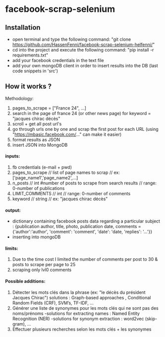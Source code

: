 # facebook-scrap-selenium


## Installation
- open terminal and type the following command: "git clone https://github.com/HassenFenni/facebook-scrap-selenium-helfenni/"
- cd into the project and execute the following command: "pip install -r requirements.txt" 
- add your facebook credentials in the text file
- add your own mongoDB client in order to insert results into the DB (last code snippets in 'src') 



## How it works ? 

Methodology:
1) pages_to_scrape = ["France 24", ...]
2) search in the page of france 24 (or other news page) for 
keyword = "jacques chirac décès" 
3) scroll + get all post url's 
4) go through urls one by one and scrap the first post for each URL 
(using "https://mbasic.facebook.com/..." can make it easier)
5) format results as JSON
6) insert JSON into MongoDB 

#### inputs: 
1) fb credentials (e-mail + pwd)
2) pages_to_scrape // list of page names to scrap // ex: ['page_name1','page_name2',...]
3) n_posts // int #number of posts to scrape from search results // range: 0-number of publications 
4) LIMIT_COMMENTS // int // range: 0-number of comments  
5) keyword // string // ex: "jacques chirac décès"

#### output:
- dictionary containing facebook posts data regarding a particular subject :
{publication author, title, photo, publication date, comments = {'author':'author', 'comment': 'comment', 'date': 'date, 'replies': '...'}}
- inserting into mongoDB

#### limits: 
1) Due to the time cost I limited the number of comments per post to 30 
& posts to scrape per page to 25
2) scraping only lvl0 comments

#### Possible additions: 
1) Détecter les mots clés dans la phrase (ex: "le décès du président Jacques Chirac")
solutions : Graph-based approaches , Conditional Random Fields (CRF), SVM’s, TF-IDF, …
2) Générer une liste de synonymes pour les mots clés qui ne sont pas des noms/prénoms
-solutions for extracting names : Named Entity Recognition (NER) 
-solutions for synonym extraction : word2vec (skip-gram), …
3) Effectuer plusieurs recherches selon les mots clés + les synonymes

